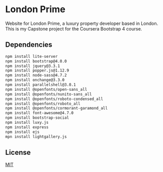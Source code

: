 # London Prime

Website for London Prime, a luxury property developer based in London. This is my Capstone project for the Coursera Bootstrap 4 course.
## Dependencies

```bash
npm install lite-server
npm install bootstrap@4.0.0
npm install jquery@3.3.1
npm install popper.js@1.12.9
npm install node-sass@4.7.2 
npm install onchange@3.3.0
npm install parallelshell@3.0.1
npm install @openfonts/open-sans_all
npm install @openfonts/nunito-sans_all
npm install @openfonts/roboto-condensed_all
npm install @openfonts/roboto_all
npm install @openfonts/cormorant-garamond_all
npm install font-awesome@4.7.0
npm install bootstrap-social
npm install luxy.js
npm install express
npm install ejs
mpn install lightgallery.js
```
## License
[MIT](https://choosealicense.com/licenses/mit/)